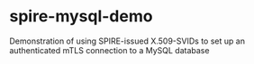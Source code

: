 # spire-mysql-demo
Demonstration of using SPIRE-issued X.509-SVIDs to set up an authenticated mTLS connection to a MySQL database
